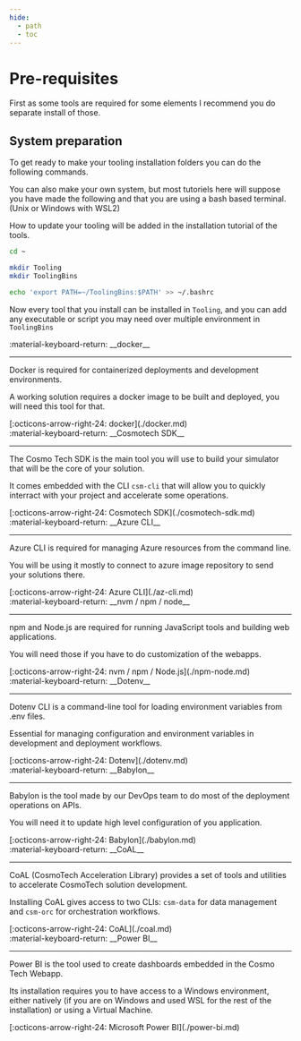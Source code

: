 ```yaml
---
hide:
  - path
  - toc
---
```


# Pre-requisites

First as some tools are required for some elements I recommend you do separate install of those.

## System preparation

To get ready to make your tooling installation folders you can do the following commands.

You can also make your own system, but most tutoriels here will suppose you have made the following and that you are
using a bash based terminal. (Unix or Windows with WSL2)

How to update your tooling will be added in the installation tutorial of the tools.

```bash title="Set-up tooling folder"
cd ~

mkdir Tooling
mkdir ToolingBins

echo 'export PATH=~/ToolingBins:$PATH' >> ~/.bashrc
```

Now every tool that you install can be installed in `Tooling`, and you can add any executable or script you may need
over multiple environment in `ToolingBins`

<main class="grid" markdown>

<article markdown>
<div class="text" markdown>
:material-keyboard-return: __docker__

---
Docker is required for containerized deployments and development environments.

A working solution requires a docker image to be built and deployed, you will need this tool for that.
<footer markdown>
[:octicons-arrow-right-24: docker](./docker.md)
</footer>
</div>
</article>

<article markdown>
<div class="text" markdown>
:material-keyboard-return: __Cosmotech SDK__

---
The Cosmo Tech SDK is the main tool you will use to build your simulator that will be the core of your solution.

It comes embedded with the CLI `csm-cli` that will allow you to quickly interract with your project and accelerate some
operations.
<footer markdown>
[:octicons-arrow-right-24: Cosmotech SDK](./cosmotech-sdk.md)
</footer>
</div>
</article>

<article markdown>
<div class="text" markdown>
:material-keyboard-return: __Azure CLI__

---
Azure CLI is required for managing Azure resources from the command line.

You will be using it mostly to connect to azure image repository to send your solutions there.
<footer markdown>
[:octicons-arrow-right-24: Azure CLI](./az-cli.md)
</footer>
</div>
</article>

<article markdown>
<div class="text" markdown>
:material-keyboard-return: __nvm / npm / node__

---
npm and Node.js are required for running JavaScript tools and building web applications.

You will need those if you have to do customization of the webapps.
<footer markdown>
[:octicons-arrow-right-24: nvm / npm / Node.js](./npm-node.md)
</footer>
</div>
</article>

<article markdown>
<div class="text" markdown>
:material-keyboard-return: __Dotenv__

---
Dotenv CLI is a command-line tool for loading environment variables from .env files.

Essential for managing configuration and environment variables in development and deployment workflows.
<footer markdown>
[:octicons-arrow-right-24: Dotenv](./dotenv.md)
</footer>
</div>
</article>

<article markdown>
<div class="text" markdown>
:material-keyboard-return: __Babylon__

---
Babylon is the tool made by our DevOps team to do most of the deployment operations on APIs.

You will need it to update high level configuration of you application.
<footer markdown>
[:octicons-arrow-right-24: Babylon](./babylon.md)
</footer>
</div>
</article>

<article markdown>
<div class="text" markdown>
:material-keyboard-return: __CoAL__

---
CoAL (CosmoTech Acceleration Library) provides a set of tools and utilities to accelerate CosmoTech solution development.

Installing CoAL gives access to two CLIs: `csm-data` for data management and `csm-orc` for orchestration workflows.
<footer markdown>
[:octicons-arrow-right-24: CoAL](./coal.md)
</footer>
</div>
</article>

<article markdown>
<div class="text" markdown>
:material-keyboard-return: __Power BI__

---
Power BI is the tool used to create dashboards embedded in the Cosmo Tech Webapp.

Its installation requires you to have access to a Windows environment, either natively (if you are on Windows and used WSL for the rest of the installation) or using a Virtual Machine.
<footer markdown>
[:octicons-arrow-right-24: Microsoft Power BI](./power-bi.md)
</footer>
</div>
</article>

</main>
